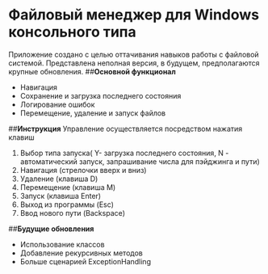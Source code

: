# Файловый менеджер для Windows консольного типа
Приложение создано с целью оттачивания навыков работы с файловой системой. Представлена неполная версия, в будущем, предполагаются крупные обновления.
##**Основной функционал**
- Навигация
- Сохранение и загрузка последнего состояния
- Логирование ошибок
- Перемещение, удаление и запуск файлов

##**Инструкция**
Управление осуществляется посредством нажатия клавиш
1. Выбор типа запуска( Y- загрузка последнего состояния, N - автоматический запуск, запрашивание числа для пэйджинга и пути)
2. Навигация (стрелочки вверх и вниз)
3. Удаление (клавиша D)
4. Перемещение (клавиша M)
5. Запуск (клавиша Enter)
6. Выход из программы (Esc)
7. Ввод нового пути (Backspace)

##**Будущие обновления**
- Использование классов
- Добавление рекурсивных методов
- Больше сценарией ExceptionHandling
